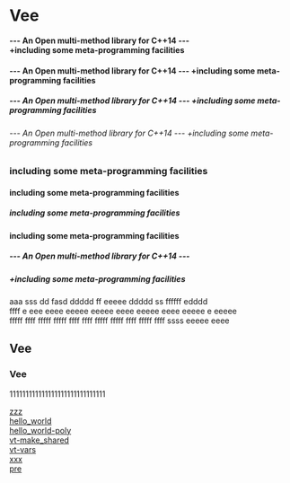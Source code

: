 # Vee



**---  An Open multi-method library for C++14 ---  
     +including some meta-programming facilities**  
  
#### ---  An Open multi-method library for C++14 --- +including some meta-programming facilities
##### ---  An Open multi-method library for C++14 --- +including some meta-programming facilities
###### ---  An Open multi-method library for C++14 --- +including some meta-programming facilities


### including some meta-programming facilities
#### including some meta-programming facilities
##### including some meta-programming facilities
**including some meta-programming facilities**

##### ---  An Open multi-method library for C++14 ---
##### +including some meta-programming facilities



aaa sss dd fasd  ddddd ff eeeee ddddd ss ffffff edddd  
ffff e  eee eeee eeeee eeeee eeee eeeee eeee eeeee e eeeee  
fffff ffff fffff fffff ffff ffff fffff fffff ffff fffff ffff ssss eeeee eeee

## Vee

### Vee

111111111111111111111111111111

[zzz](zzz.md)  
[hello_world](hello_world.md)  
[hello_world-poly](hello_world-poly.md)  
[vt-make_shared](vt-make_shared.md)  
[vt-vars](vt-vars.md)  
[xxx](xxx.md)  
[pre](pre.md)  

